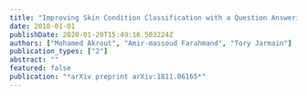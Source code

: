 ```yaml
---
title: "Improving Skin Condition Classification with a Question Answering Model"
date: 2018-01-01
publishDate: 2020-01-20T15:49:16.503224Z
authors: ["Mohamed Akrout", "Amir-massoud Farahmand", "Tory Jarmain"]
publication_types: ["2"]
abstract: ""
featured: false
publication: "*arXiv preprint arXiv:1811.06165*"
---
```


